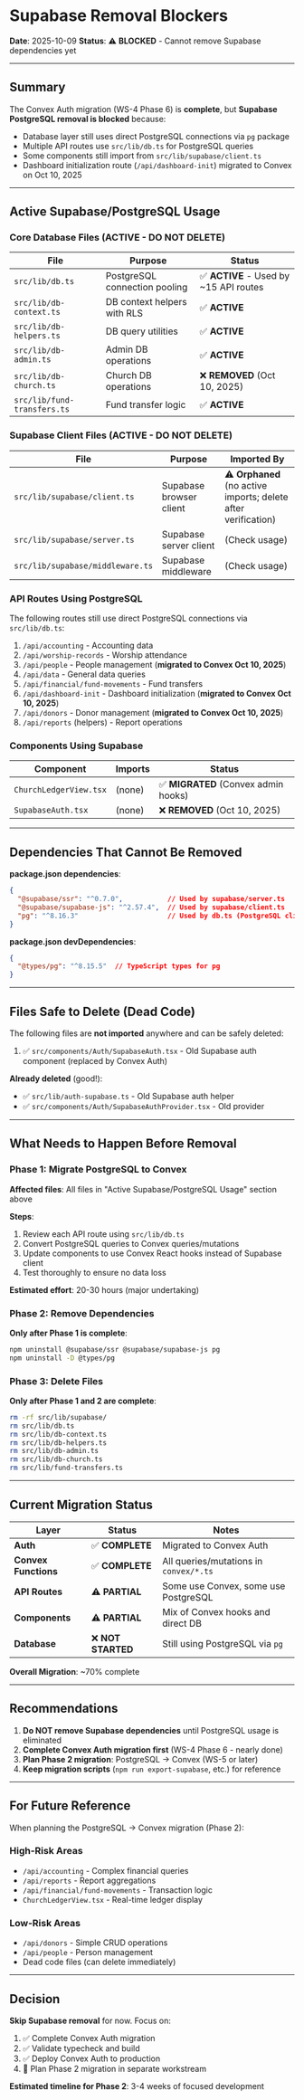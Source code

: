 # Supabase Removal Blockers

**Date**: 2025-10-09
**Status**: ⚠️ **BLOCKED** - Cannot remove Supabase dependencies yet

---

## Summary

The Convex Auth migration (WS-4 Phase 6) is **complete**, but **Supabase PostgreSQL removal is blocked** because:
- Database layer still uses direct PostgreSQL connections via `pg` package
- Multiple API routes use `src/lib/db.ts` for PostgreSQL queries
- Some components still import from `src/lib/supabase/client.ts`
- Dashboard initialization route (`/api/dashboard-init`) migrated to Convex on Oct 10, 2025

---

## Active Supabase/PostgreSQL Usage

### Core Database Files (ACTIVE - DO NOT DELETE)

| File | Purpose | Status |
|------|---------|--------|
| `src/lib/db.ts` | PostgreSQL connection pooling | ✅ **ACTIVE** - Used by ~15 API routes |
| `src/lib/db-context.ts` | DB context helpers with RLS | ✅ **ACTIVE** |
| `src/lib/db-helpers.ts` | DB query utilities | ✅ **ACTIVE** |
| `src/lib/db-admin.ts` | Admin DB operations | ✅ **ACTIVE** |
| `src/lib/db-church.ts` | Church DB operations | ❌ **REMOVED** (Oct 10, 2025) |
| `src/lib/fund-transfers.ts` | Fund transfer logic | ✅ **ACTIVE** |

### Supabase Client Files (ACTIVE - DO NOT DELETE)

| File | Purpose | Imported By |
|------|---------|-------------|
| `src/lib/supabase/client.ts` | Supabase browser client | ⚠️ **Orphaned** (no active imports; delete after verification) |
| `src/lib/supabase/server.ts` | Supabase server client | (Check usage) |
| `src/lib/supabase/middleware.ts` | Supabase middleware | (Check usage) |

### API Routes Using PostgreSQL

The following routes still use direct PostgreSQL connections via `src/lib/db.ts`:

1. `/api/accounting` - Accounting data
2. `/api/worship-records` - Worship attendance
3. `/api/people` - People management (**migrated to Convex Oct 10, 2025**)
4. `/api/data` - General data queries
5. `/api/financial/fund-movements` - Fund transfers
6. `/api/dashboard-init` - Dashboard initialization (**migrated to Convex Oct 10, 2025**)
7. `/api/donors` - Donor management (**migrated to Convex Oct 10, 2025**)
8. `/api/reports` (helpers) - Report operations

### Components Using Supabase

| Component | Imports | Status |
|-----------|---------|--------|
| `ChurchLedgerView.tsx` | (none) | ✅ **MIGRATED** (Convex admin hooks) |
| `SupabaseAuth.tsx` | (none) | ❌ **REMOVED** (Oct 10, 2025) |

---

## Dependencies That Cannot Be Removed

**package.json dependencies**:
```json
{
  "@supabase/ssr": "^0.7.0",           // Used by supabase/server.ts
  "@supabase/supabase-js": "^2.57.4",  // Used by supabase/client.ts
  "pg": "^8.16.3"                      // Used by db.ts (PostgreSQL client)
}
```

**package.json devDependencies**:
```json
{
  "@types/pg": "^8.15.5"  // TypeScript types for pg
}
```

---

## Files Safe to Delete (Dead Code)

The following files are **not imported** anywhere and can be safely deleted:

1. ✅ `src/components/Auth/SupabaseAuth.tsx` - Old Supabase auth component (replaced by Convex Auth)

**Already deleted** (good!):
- ✅ `src/lib/auth-supabase.ts` - Old Supabase auth helper
- ✅ `src/components/Auth/SupabaseAuthProvider.tsx` - Old provider

---

## What Needs to Happen Before Removal

### Phase 1: Migrate PostgreSQL to Convex

**Affected files**: All files in "Active Supabase/PostgreSQL Usage" section above

**Steps**:
1. Review each API route using `src/lib/db.ts`
2. Convert PostgreSQL queries to Convex queries/mutations
3. Update components to use Convex React hooks instead of Supabase client
4. Test thoroughly to ensure no data loss

**Estimated effort**: 20-30 hours (major undertaking)

### Phase 2: Remove Dependencies

**Only after Phase 1 is complete**:
```bash
npm uninstall @supabase/ssr @supabase/supabase-js pg
npm uninstall -D @types/pg
```

### Phase 3: Delete Files

**Only after Phase 1 and 2 are complete**:
```bash
rm -rf src/lib/supabase/
rm src/lib/db.ts
rm src/lib/db-context.ts
rm src/lib/db-helpers.ts
rm src/lib/db-admin.ts
rm src/lib/db-church.ts
rm src/lib/fund-transfers.ts
```

---

## Current Migration Status

| Layer | Status | Notes |
|-------|--------|-------|
| **Auth** | ✅ **COMPLETE** | Migrated to Convex Auth |
| **Convex Functions** | ✅ **COMPLETE** | All queries/mutations in `convex/*.ts` |
| **API Routes** | ⚠️ **PARTIAL** | Some use Convex, some use PostgreSQL |
| **Components** | ⚠️ **PARTIAL** | Mix of Convex hooks and direct DB |
| **Database** | ❌ **NOT STARTED** | Still using PostgreSQL via `pg` |

**Overall Migration**: ~70% complete

---

## Recommendations

1. **Do NOT remove Supabase dependencies** until PostgreSQL usage is eliminated
2. **Complete Convex Auth migration first** (WS-4 Phase 6 - nearly done)
3. **Plan Phase 2 migration**: PostgreSQL → Convex (WS-5 or later)
4. **Keep migration scripts** (`npm run export-supabase`, etc.) for reference

---

## For Future Reference

When planning the PostgreSQL → Convex migration (Phase 2):

### High-Risk Areas
- `/api/accounting` - Complex financial queries
- `/api/reports` - Report aggregations
- `/api/financial/fund-movements` - Transaction logic
- `ChurchLedgerView.tsx` - Real-time ledger display

### Low-Risk Areas
- `/api/donors` - Simple CRUD operations
- `/api/people` - Person management
- Dead code files (can delete immediately)

---

## Decision

**Skip Supabase removal** for now. Focus on:
1. ✅ Complete Convex Auth migration
2. ✅ Validate typecheck and build
3. ✅ Deploy Convex Auth to production
4. 📅 Plan Phase 2 migration in separate workstream

**Estimated timeline for Phase 2**: 3-4 weeks of focused development
